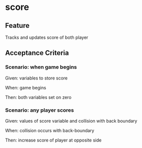 # score

## Feature

Tracks and updates score of both player

## Acceptance Criteria

### Scenario: when game begins

Given: variables to store score

When: game begins

Then: both variables set on zero

### Scenario: any player scores

Given: values of score variable and collision with
back boundary

When: collision occurs with back-boundary

Then: increase score of player at opposite side
